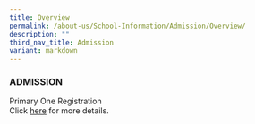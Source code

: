 ```yaml
---
title: Overview
permalink: /about-us/School-Information/Admission/Overview/
description: ""
third_nav_title: Admission
variant: markdown
---
```

### ADMISSION

Primary One Registration <br>
Click&nbsp;[here](https://www.moe.gov.sg/primary/p1-registration/)&nbsp;for more details.

